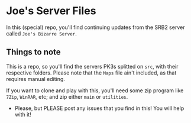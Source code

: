 # Joe's Server Files
In this (special) repo, you'll find continuing updates from the SRB2 server called `Joe's Bizarre Server`.

## Things to note
This is a repo, so you'll find the servers PK3s splitted on `src`, with their respective folders.
Please note that the `Maps` file ain't included, as that requires manual editing.

If you want to clone and play with this, you'll need some zip program like `7Zip`, `WinRAR`, etc; and zip either `main` or `utilities`.

- Please, but PLEASE post any issues that you find in this! You will help with it!